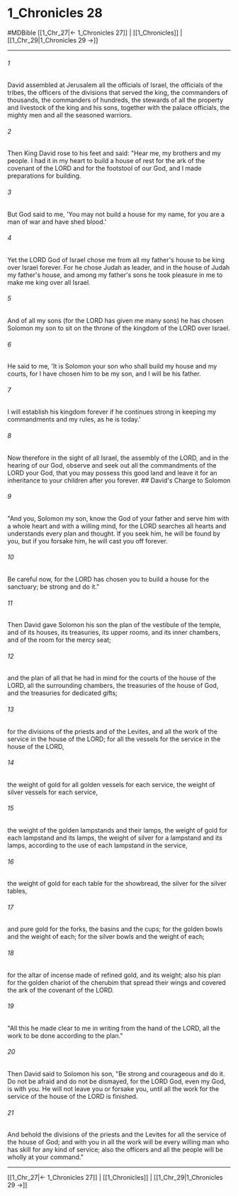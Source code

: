 # 1_Chronicles 28
#MDBible
[[1_Chr_27|← 1_Chronicles 27]] | [[1_Chronicles]] | [[1_Chr_29|1_Chronicles 29 →]]

***

###### 1 

David assembled at Jerusalem all the officials of Israel, the officials of the tribes, the officers of the divisions that served the king, the commanders of thousands, the commanders of hundreds, the stewards of all the property and livestock of the king and his sons, together with the palace officials, the mighty men and all the seasoned warriors. 

###### 2 

Then King David rose to his feet and said: "Hear me, my brothers and my people. I had it in my heart to build a house of rest for the ark of the covenant of the LORD and for the footstool of our God, and I made preparations for building. 

###### 3 

But God said to me, 'You may not build a house for my name, for you are a man of war and have shed blood.' 

###### 4 

Yet the LORD God of Israel chose me from all my father's house to be king over Israel forever. For he chose Judah as leader, and in the house of Judah my father's house, and among my father's sons he took pleasure in me to make me king over all Israel. 

###### 5 

And of all my sons (for the LORD has given me many sons) he has chosen Solomon my son to sit on the throne of the kingdom of the LORD over Israel. 

###### 6 

He said to me, 'It is Solomon your son who shall build my house and my courts, for I have chosen him to be my son, and I will be his father. 

###### 7 

I will establish his kingdom forever if he continues strong in keeping my commandments and my rules, as he is today.' 

###### 8 

Now therefore in the sight of all Israel, the assembly of the LORD, and in the hearing of our God, observe and seek out all the commandments of the LORD your God, that you may possess this good land and leave it for an inheritance to your children after you forever. ## David's Charge to Solomon 

###### 9 

"And you, Solomon my son, know the God of your father and serve him with a whole heart and with a willing mind, for the LORD searches all hearts and understands every plan and thought. If you seek him, he will be found by you, but if you forsake him, he will cast you off forever. 

###### 10 

Be careful now, for the LORD has chosen you to build a house for the sanctuary; be strong and do it." 

###### 11 

Then David gave Solomon his son the plan of the vestibule of the temple, and of its houses, its treasuries, its upper rooms, and its inner chambers, and of the room for the mercy seat; 

###### 12 

and the plan of all that he had in mind for the courts of the house of the LORD, all the surrounding chambers, the treasuries of the house of God, and the treasuries for dedicated gifts; 

###### 13 

for the divisions of the priests and of the Levites, and all the work of the service in the house of the LORD; for all the vessels for the service in the house of the LORD, 

###### 14 

the weight of gold for all golden vessels for each service, the weight of silver vessels for each service, 

###### 15 

the weight of the golden lampstands and their lamps, the weight of gold for each lampstand and its lamps, the weight of silver for a lampstand and its lamps, according to the use of each lampstand in the service, 

###### 16 

the weight of gold for each table for the showbread, the silver for the silver tables, 

###### 17 

and pure gold for the forks, the basins and the cups; for the golden bowls and the weight of each; for the silver bowls and the weight of each; 

###### 18 

for the altar of incense made of refined gold, and its weight; also his plan for the golden chariot of the cherubim that spread their wings and covered the ark of the covenant of the LORD. 

###### 19 

"All this he made clear to me in writing from the hand of the LORD, all the work to be done according to the plan." 

###### 20 

Then David said to Solomon his son, "Be strong and courageous and do it. Do not be afraid and do not be dismayed, for the LORD God, even my God, is with you. He will not leave you or forsake you, until all the work for the service of the house of the LORD is finished. 

###### 21 

And behold the divisions of the priests and the Levites for all the service of the house of God; and with you in all the work will be every willing man who has skill for any kind of service; also the officers and all the people will be wholly at your command." 

***

[[1_Chr_27|← 1_Chronicles 27]] | [[1_Chronicles]] | [[1_Chr_29|1_Chronicles 29 →]]
